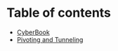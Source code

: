 # Table of contents

* [CyberBook](README.md)
* [Pivoting and Tunneling](pivoting-and-tunneling.md)

